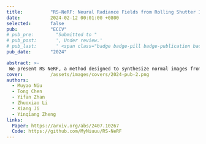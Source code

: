 ```yaml
---
title:          "RS-NeRF: Neural Radiance Fields from Rolling Shutter Images"
date:           2024-02-12 00:01:00 +0800
selected:       false
pub:            "ECCV"
# pub_pre:        "Submitted to "
# pub_post:       ', Under review.'
# pub_last:       ' <span class="badge badge-pill badge-publication badge-success">Oral</span>'
pub_date:       "2024"

abstract: >-
 We present RS NeRF, a method designed to synthesize normal images from novel views using input with RS distortions.
cover:          /assets/images/covers/2024-pub-2.png
authors:
  - Muyao Niu
  - Tong Chen
  - Yifan Zhan
  - Zhuoxiao Li
  - Xiang Ji
  - Yinqiang Zheng
links:
  Paper: https://arxiv.org/abs/2407.10267
  Code: https://github.com/MyNiuuu/RS-NeRF
---
```


<!--
---
title:          "Convallis a cras semper auctor neque vitae rutrum quisque non tellus orci ac"
date:           2024-05-12 00:01:00 +0800
selected:       true
pub:            "International Conference on Machine Learning (ICML)"
# pub_pre:        "Submitted to "
# pub_post:       ', Under review.'
pub_last:       ' <span class="badge badge-pill badge-publication badge-success">Spotlight</span>'
pub_date:       "2024"

abstract: >-
  Photo by Pineapple Supply Co. on Unsplash. Please put a tldr (too-long-didnt-read, 1~2 sentences) of your publication here. It is not recommended to put the actual abstract here because it is usually too long to fit in. $\LaTeX$ is supported. $a=b+c$.
cover:          /assets/images/covers/cover3.jpg
authors:
  - Your Name*
  - James Wang*
  - Some Other Name
  - John Doe#
links:
  Code: https://github.com/luost26/academic-homepage
  Unsplash: https://unsplash.com/photos/sliced-in-half-pineapple--_PLJZmHZzk
---
-->